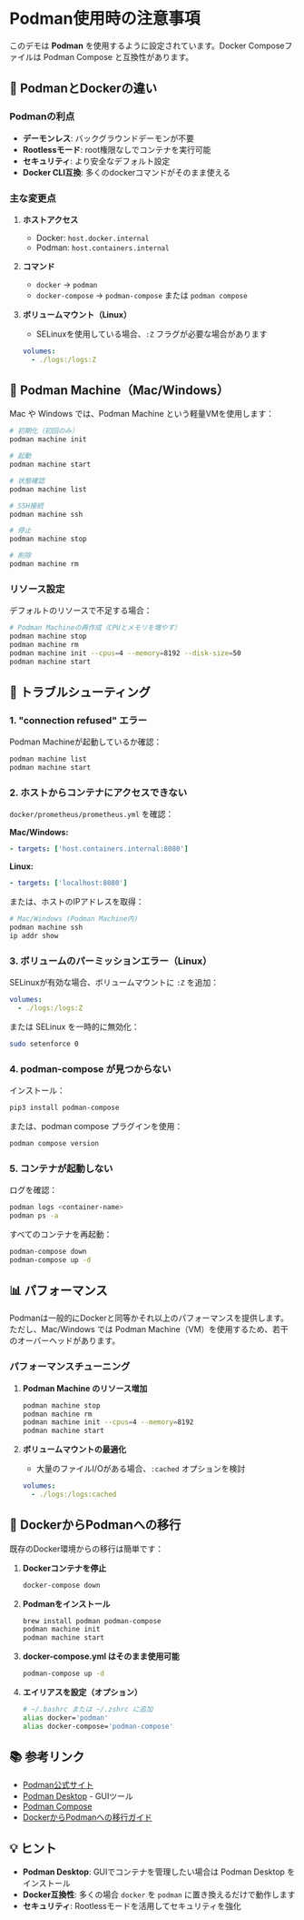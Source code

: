 # Podman使用時の注意事項

このデモは **Podman** を使用するように設定されています。Docker Composeファイルは Podman Compose と互換性があります。

## 🐳 PodmanとDockerの違い

### Podmanの利点
- **デーモンレス**: バックグラウンドデーモンが不要
- **Rootlessモード**: root権限なしでコンテナを実行可能
- **セキュリティ**: より安全なデフォルト設定
- **Docker CLI互換**: 多くのdockerコマンドがそのまま使える

### 主な変更点

1. **ホストアクセス**
   - Docker: `host.docker.internal`
   - Podman: `host.containers.internal`

2. **コマンド**
   - `docker` → `podman`
   - `docker-compose` → `podman-compose` または `podman compose`

3. **ボリュームマウント（Linux）**
   - SELinuxを使用している場合、`:Z` フラグが必要な場合があります
   ```yaml
   volumes:
     - ./logs:/logs:Z
   ```

## 🚀 Podman Machine（Mac/Windows）

Mac や Windows では、Podman Machine という軽量VMを使用します：

```bash
# 初期化（初回のみ）
podman machine init

# 起動
podman machine start

# 状態確認
podman machine list

# SSH接続
podman machine ssh

# 停止
podman machine stop

# 削除
podman machine rm
```

### リソース設定

デフォルトのリソースで不足する場合：
```bash
# Podman Machineの再作成（CPUとメモリを増やす）
podman machine stop
podman machine rm
podman machine init --cpus=4 --memory=8192 --disk-size=50
podman machine start
```

## 🔧 トラブルシューティング

### 1. "connection refused" エラー

Podman Machineが起動しているか確認：
```bash
podman machine list
podman machine start
```

### 2. ホストからコンテナにアクセスできない

`docker/prometheus/prometheus.yml` を確認：

**Mac/Windows:**
```yaml
- targets: ['host.containers.internal:8080']
```

**Linux:**
```yaml
- targets: ['localhost:8080']
```

または、ホストのIPアドレスを取得：
```bash
# Mac/Windows (Podman Machine内)
podman machine ssh
ip addr show
```

### 3. ボリュームのパーミッションエラー（Linux）

SELinuxが有効な場合、ボリュームマウントに `:Z` を追加：
```yaml
volumes:
  - ./logs:/logs:Z
```

または SELinux を一時的に無効化：
```bash
sudo setenforce 0
```

### 4. podman-compose が見つからない

インストール：
```bash
pip3 install podman-compose
```

または、podman compose プラグインを使用：
```bash
podman compose version
```

### 5. コンテナが起動しない

ログを確認：
```bash
podman logs <container-name>
podman ps -a
```

すべてのコンテナを再起動：
```bash
podman-compose down
podman-compose up -d
```

## 📊 パフォーマンス

Podmanは一般的にDockerと同等かそれ以上のパフォーマンスを提供します。ただし、Mac/Windows では Podman Machine（VM）を使用するため、若干のオーバーヘッドがあります。

### パフォーマンスチューニング

1. **Podman Machine のリソース増加**
   ```bash
   podman machine stop
   podman machine rm
   podman machine init --cpus=4 --memory=8192
   podman machine start
   ```

2. **ボリュームマウントの最適化**
   - 大量のファイルI/Oがある場合、`:cached` オプションを検討
   ```yaml
   volumes:
     - ./logs:/logs:cached
   ```

## 🔄 DockerからPodmanへの移行

既存のDocker環境からの移行は簡単です：

1. **Dockerコンテナを停止**
   ```bash
   docker-compose down
   ```

2. **Podmanをインストール**
   ```bash
   brew install podman podman-compose
   podman machine init
   podman machine start
   ```

3. **docker-compose.yml はそのまま使用可能**
   ```bash
   podman-compose up -d
   ```

4. **エイリアスを設定（オプション）**
   ```bash
   # ~/.bashrc または ~/.zshrc に追加
   alias docker='podman'
   alias docker-compose='podman-compose'
   ```

## 📚 参考リンク

- [Podman公式サイト](https://podman.io/)
- [Podman Desktop](https://podman-desktop.io/) - GUIツール
- [Podman Compose](https://github.com/containers/podman-compose)
- [DockerからPodmanへの移行ガイド](https://podman.io/getting-started/installation)

## 💡 ヒント

- **Podman Desktop**: GUIでコンテナを管理したい場合は Podman Desktop をインストール
- **Docker互換性**: 多くの場合 `docker` を `podman` に置き換えるだけで動作します
- **セキュリティ**: Rootlessモードを活用してセキュリティを強化




